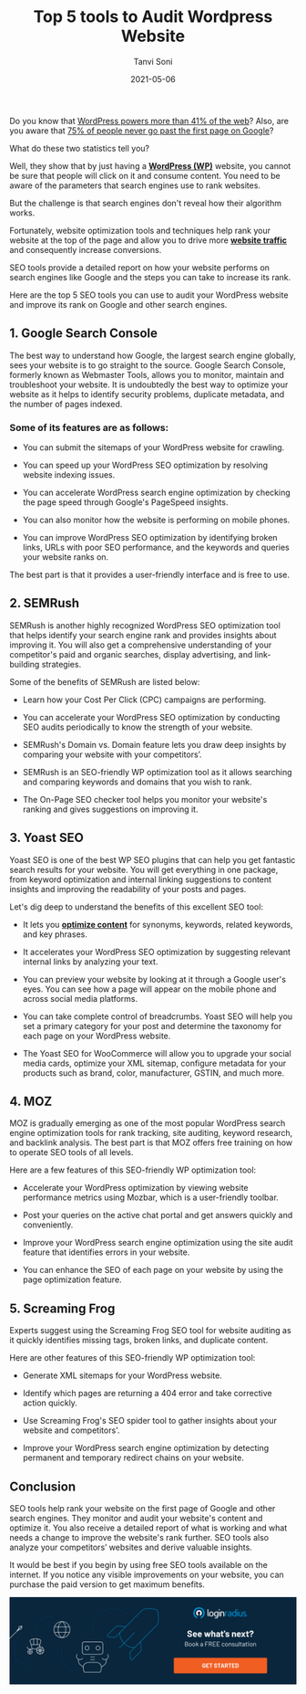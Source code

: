 ﻿---
title: "Top 5 tools to Audit Wordpress Website"
date: "2021-05-06"
coverImage: "top-5-wp-seo-tools.jpg"
tags: ["loginradius"]
featured: false 
author: "Tanvi Soni"
description: "SEO tools help rank your website on the first page of Google and other search engines. They monitor and audit your website's content and optimize it. You also receive a detailed report of what is working and what needs a change to improve the website's rank further."
metadescription: "Here are the top six SEO tools businesses can use to audit their WordPress website and improve their rank on Google and other search engines."
metatitle: "The use of website optimization tools will help the website rise to the top of the search results. Discover the top 5 tools for auditing WordPress website and their versatile features"
---

Do you know that [WordPress powers more than 41% of the web](https://wordpress.org/about/features/#:~:text=WordPress%20powers%20more%20than%2041,applications%2C%20are%20built%20with%20WordPress.)? Also, are you aware that [75% of people never go past the first page on Google](https://blog.hubspot.com/blog/tabid/6307/bid/14416/100-Awesome-Marketing-Stats-Charts-Graphs-Data.aspx)?

  

What do these two statistics tell you?

  

Well, they show that by just having a **[WordPress (WP)](https://wordpress.org/plugins/loginradius-for-wordpress/)** website, you cannot be sure that people will click on it and consume content. You need to be aware of the parameters that search engines use to rank websites.

  

But the challenge is that search engines don't reveal how their algorithm works.

  

Fortunately, website optimization tools and techniques help rank your website at the top of the page and allow you to drive more **[website traffic](https://www.loginradius.com/blog/fuel/2021/02/attract-consumers-to-your-website/)** and consequently increase conversions.

  

SEO tools provide a detailed report on how your website performs on search engines like Google and the steps you can take to increase its rank.

  

Here are the top 5 SEO tools you can use to audit your WordPress website and improve its rank on Google and other search engines.

  

## 1. Google Search Console

  

The best way to understand how Google, the largest search engine globally, sees your website is to go straight to the source. Google Search Console, formerly known as Webmaster Tools, allows you to monitor, maintain and troubleshoot your website. It is undoubtedly the best way to optimize your website as it helps to identify security problems, duplicate metadata, and the number of pages indexed.

  

### Some of its features are as follows:

-   You can submit the sitemaps of your WordPress website for crawling.
    
-   You can speed up your WordPress SEO optimization by resolving website indexing issues.
    
-   You can accelerate WordPress search engine optimization by checking the page speed through Google's PageSpeed insights.
    
-   You can also monitor how the website is performing on mobile phones.
    
-   You can improve WordPress SEO optimization by identifying broken links, URLs with poor SEO performance, and the keywords and queries your website ranks on.
    

  

The best part is that it provides a user-friendly interface and is free to use.

  

## 2. SEMRush

  

SEMRush is another highly recognized WordPress SEO optimization tool that helps identify your search engine rank and provides insights about improving it. You will also get a comprehensive understanding of your competitor's paid and organic searches, display advertising, and link-building strategies.

  

Some of the benefits of SEMRush are listed below:

-   Learn how your Cost Per Click (CPC) campaigns are performing.
    
-   You can accelerate your WordPress SEO optimization by conducting SEO audits periodically to know the strength of your website.
    
-   SEMRush's Domain vs. Domain feature lets you draw deep insights by comparing your website with your competitors’.
    
-   SEMRush is an SEO-friendly WP optimization tool as it allows searching and comparing keywords and domains that you wish to rank.
    
-   The On-Page SEO checker tool helps you monitor your website's ranking and gives suggestions on improving it.
    

  

## 3. Yoast SEO

Yoast SEO is one of the best WP SEO plugins that can help you get fantastic search results for your website. You will get everything in one package, from keyword optimization and internal linking suggestions to content insights and improving the readability of your posts and pages.

  

Let's dig deep to understand the benefits of this excellent SEO tool:

-   It lets you **[optimize content](https://www.loginradius.com/blog/fuel/2021/03/How-to-Drive-in-the-Highest-Quality-Leads-in-2021-with-Content-and-SEO/)** for synonyms, keywords, related keywords, and key phrases.
    
-   It accelerates your WordPress SEO optimization by suggesting relevant internal links by analyzing your text.
    
-   You can preview your website by looking at it through a Google user's eyes. You can see how a page will appear on the mobile phone and across social media platforms.
    
-   You can take complete control of breadcrumbs. Yoast SEO will help you set a primary category for your post and determine the taxonomy for each page on your WordPress website.
    
-   The Yoast SEO for WooCommerce will allow you to upgrade your social media cards, optimize your XML sitemap, configure metadata for your products such as brand, color, manufacturer, GSTIN, and much more.
    

  

## 4. MOZ

  

MOZ is gradually emerging as one of the most popular WordPress search engine optimization tools for rank tracking, site auditing, keyword research, and backlink analysis. The best part is that MOZ offers free training on how to operate SEO tools of all levels.

  

Here are a few features of this SEO-friendly WP optimization tool:

-   Accelerate your WordPress optimization by viewing website performance metrics using Mozbar, which is a user-friendly toolbar.
    
-   Post your queries on the active chat portal and get answers quickly and conveniently.
    
-   Improve your WordPress search engine optimization using the site audit feature that identifies errors in your website.
    
-   You can enhance the SEO of each page on your website by using the page optimization feature.
    

  

## 5. Screaming Frog

Experts suggest using the Screaming Frog SEO tool for website auditing as it quickly identifies missing tags, broken links, and duplicate content.

  

Here are other features of this SEO-friendly WP optimization tool:

-   Generate XML sitemaps for your WordPress website.
    
-   Identify which pages are returning a 404 error and take corrective action quickly.
    
-   Use Screaming Frog's SEO spider tool to gather insights about your website and competitors'.
    
-   Improve your WordPress search engine optimization by detecting permanent and temporary redirect chains on your website.
    

  

## Conclusion

SEO tools help rank your website on the first page of Google and other search engines. They monitor and audit your website's content and optimize it. You also receive a detailed report of what is working and what needs a change to improve the website's rank further. SEO tools also analyze your competitors’ websites and derive valuable insights.

  

It would be best if you begin by using free SEO tools available on the internet. If you notice any visible improvements on your website, you can purchase the paid version to get maximum benefits.

[![book-a-demo-Consultation](book-a-demo-Consultation.png)](https://www.loginradius.com/book-a-demo/)
